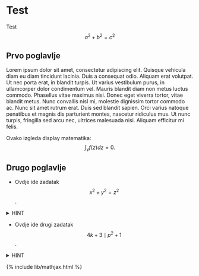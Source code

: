 # Test
Test $$a^2 + b^2 = c^2$$

## Prvo poglavlje

Lorem ipsum dolor sit amet, consectetur adipiscing elit. Quisque vehicula diam eu diam tincidunt lacinia. Duis a consequat odio. Aliquam erat volutpat. Ut nec porta erat, in blandit turpis. Ut varius vestibulum purus, in ullamcorper dolor condimentum vel. Mauris blandit diam non metus luctus commodo. Phasellus vitae maximus nisi. Donec eget viverra tortor, vitae blandit metus. Nunc convallis nisl mi, molestie dignissim tortor commodo ac. Nunc sit amet rutrum erat. Duis sed blandit sapien. Orci varius natoque penatibus et magnis dis parturient montes, nascetur ridiculus mus. Ut nunc turpis, fringilla sed arcu nec, ultrices malesuada nisi. Aliquam efficitur mi felis.

Ovako izgleda display matematika: 
$$
\int_{\gamma} f(z)dz = 0. 
$$

## Drugo poglavlje

- Ovdje ide zadatak $$x^2 + y^2 = z^2$$.
<details><summary>HINT</summary>
<p>
  
  Pitagorin poučak!
  
</p>
</details>

- Ovdje ide drugi zadatak $$4k + 3 \mid p^2 + 1$$.
<details><summary>HINT</summary>
<p>
  
  Onaj famozni teorem!
  
</p>
</details>

{% include lib/mathjax.html %}
